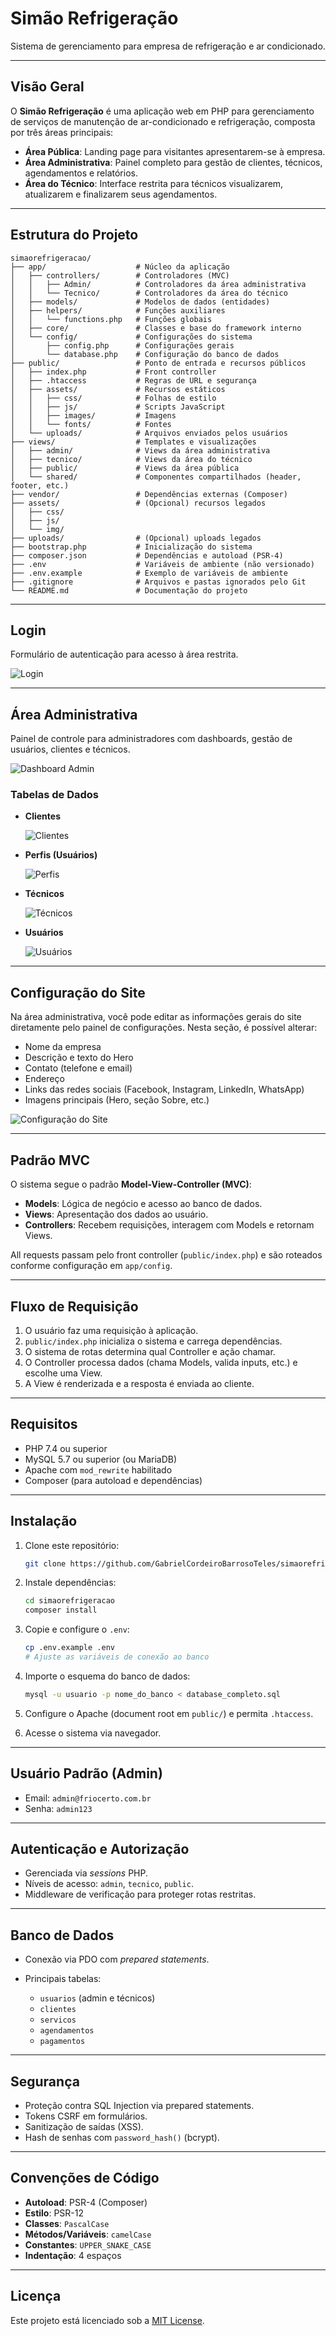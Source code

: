 # Simão Refrigeração

Sistema de gerenciamento para empresa de refrigeração e ar condicionado.

---

## Visão Geral

O **Simão Refrigeração** é uma aplicação web em PHP para gerenciamento de serviços de manutenção de ar-condicionado e refrigeração, composta por três áreas principais:

* **Área Pública**: Landing page para visitantes apresentarem-se à empresa.
* **Área Administrativa**: Painel completo para gestão de clientes, técnicos, agendamentos e relatórios.
* **Área do Técnico**: Interface restrita para técnicos visualizarem, atualizarem e finalizarem seus agendamentos.

---

## Estrutura do Projeto

```
simaorefrigeracao/
├── app/                    # Núcleo da aplicação
│   ├── controllers/        # Controladores (MVC)
│   │   ├── Admin/          # Controladores da área administrativa
│   │   └── Tecnico/        # Controladores da área do técnico
│   ├── models/             # Modelos de dados (entidades)
│   ├── helpers/            # Funções auxiliares
│   │   └── functions.php   # Funções globais
│   ├── core/               # Classes e base do framework interno
│   └── config/             # Configurações do sistema
│       ├── config.php      # Configurações gerais
│       └── database.php    # Configuração do banco de dados
├── public/                 # Ponto de entrada e recursos públicos
│   ├── index.php           # Front controller
│   ├── .htaccess           # Regras de URL e segurança
│   ├── assets/             # Recursos estáticos
│   │   ├── css/            # Folhas de estilo
│   │   ├── js/             # Scripts JavaScript
│   │   ├── images/         # Imagens
│   │   └── fonts/          # Fontes
│   └── uploads/            # Arquivos enviados pelos usuários
├── views/                  # Templates e visualizações
│   ├── admin/              # Views da área administrativa
│   ├── tecnico/            # Views da área do técnico
│   ├── public/             # Views da área pública
│   └── shared/             # Componentes compartilhados (header, footer, etc.)
├── vendor/                 # Dependências externas (Composer)
├── assets/                 # (Opcional) recursos legados
│   ├── css/
│   ├── js/
│   └── img/
├── uploads/                # (Opcional) uploads legados
├── bootstrap.php           # Inicialização do sistema
├── composer.json           # Dependências e autoload (PSR-4)
├── .env                    # Variáveis de ambiente (não versionado)
├── .env.example            # Exemplo de variáveis de ambiente
├── .gitignore              # Arquivos e pastas ignorados pelo Git
└── README.md               # Documentação do projeto
```

---

## Login

Formulário de autenticação para acesso à área restrita.

<!-- Login Image -->

![Login](https://raw.githubusercontent.com/GabrielCordeiroBarrosoTeles/Imgs_repositorios/main/simaorefrigeracao/login.png)

---

## Área Administrativa

Painel de controle para administradores com dashboards, gestão de usuários, clientes e técnicos.

<!-- Dashboard Admin Image -->

![Dashboard Admin](https://raw.githubusercontent.com/GabrielCordeiroBarrosoTeles/Imgs_repositorios/main/simaorefrigeracao/dashboardAdmin.png)

### Tabelas de Dados

* **Clientes**

  <!-- Table Client Image -->

  ![Clientes](https://raw.githubusercontent.com/GabrielCordeiroBarrosoTeles/Imgs_repositorios/main/simaorefrigeracao/tableClient.png)

* **Perfis (Usuários)**

  <!-- Table Profile Image -->

  ![Perfis](https://raw.githubusercontent.com/GabrielCordeiroBarrosoTeles/Imgs_repositorios/main/simaorefrigeracao/tableProfile.png)

* **Técnicos**

  <!-- Table Technical Image -->

  ![Técnicos](https://raw.githubusercontent.com/GabrielCordeiroBarrosoTeles/Imgs_repositorios/main/simaorefrigeracao/tableTechnical.png)

* **Usuários**

  <!-- Table Users Image -->

  ![Usuários](https://raw.githubusercontent.com/GabrielCordeiroBarrosoTeles/Imgs_repositorios/main/simaorefrigeracao/tableUsers.png)

---

## Configuração do Site

Na área administrativa, você pode editar as informações gerais do site diretamente pelo painel de configurações. Nesta seção, é possível alterar:

* Nome da empresa
* Descrição e texto do Hero
* Contato (telefone e email)
* Endereço
* Links das redes sociais (Facebook, Instagram, LinkedIn, WhatsApp)
* Imagens principais (Hero, seção Sobre, etc.)

<!-- Config Site Image -->

![Configuração do Site](https://raw.githubusercontent.com/GabrielCordeiroBarrosoTeles/Imgs_repositorios/main/simaorefrigeracao/configSite.png)

---

## Padrão MVC

O sistema segue o padrão **Model-View-Controller (MVC)**:

* **Models**: Lógica de negócio e acesso ao banco de dados.
* **Views**: Apresentação dos dados ao usuário.
* **Controllers**: Recebem requisições, interagem com Models e retornam Views.

All requests passam pelo front controller (`public/index.php`) e são roteados conforme configuração em `app/config`.

---

## Fluxo de Requisição

1. O usuário faz uma requisição à aplicação.
2. `public/index.php` inicializa o sistema e carrega dependências.
3. O sistema de rotas determina qual Controller e ação chamar.
4. O Controller processa dados (chama Models, valida inputs, etc.) e escolhe uma View.
5. A View é renderizada e a resposta é enviada ao cliente.

---

## Requisitos

* PHP 7.4 ou superior
* MySQL 5.7 ou superior (ou MariaDB)
* Apache com `mod_rewrite` habilitado
* Composer (para autoload e dependências)

---

## Instalação

1. Clone este repositório:

   ```bash
   git clone https://github.com/GabrielCordeiroBarrosoTeles/simaorefrigeracao.git
   ```
2. Instale dependências:

   ```bash
   cd simaorefrigeracao
   composer install
   ```
3. Copie e configure o `.env`:

   ```bash
   cp .env.example .env
   # Ajuste as variáveis de conexão ao banco
   ```
4. Importe o esquema do banco de dados:

   ```bash
   mysql -u usuario -p nome_do_banco < database_completo.sql
   ```
5. Configure o Apache (document root em `public/`) e permita `.htaccess`.
6. Acesse o sistema via navegador.

---

## Usuário Padrão (Admin)

* Email: `admin@friocerto.com.br`
* Senha: `admin123`

---

## Autenticação e Autorização

* Gerenciada via *sessions* PHP.
* Níveis de acesso: `admin`, `tecnico`, `public`.
* Middleware de verificação para proteger rotas restritas.

---

## Banco de Dados

* Conexão via PDO com *prepared statements*.
* Principais tabelas:

  * `usuarios` (admin e técnicos)
  * `clientes`
  * `servicos`
  * `agendamentos`
  * `pagamentos`

---

## Segurança

* Proteção contra SQL Injection via prepared statements.
* Tokens CSRF em formulários.
* Sanitização de saídas (XSS).
* Hash de senhas com `password_hash()` (bcrypt).

---

## Convenções de Código

* **Autoload**: PSR-4 (Composer)
* **Estilo**: PSR-12
* **Classes**: `PascalCase`
* **Métodos/Variáveis**: `camelCase`
* **Constantes**: `UPPER_SNAKE_CASE`
* **Indentação**: 4 espaços

---

## Licença

Este projeto está licenciado sob a [MIT License](LICENSE).
